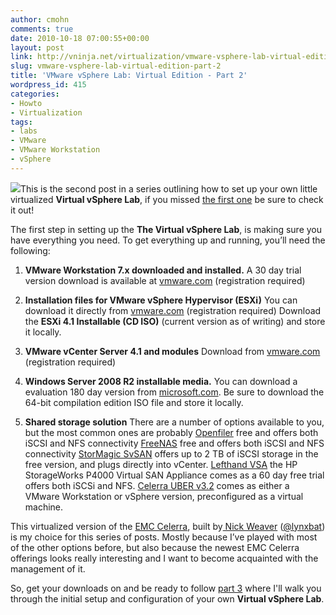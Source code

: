 ```yaml
---
author: cmohn
comments: true
date: 2010-10-18 07:00:55+00:00
layout: post
link: http://vninja.net/virtualization/vmware-vsphere-lab-virtual-edition-part-2/
slug: vmware-vsphere-lab-virtual-edition-part-2
title: 'VMware vSphere Lab: Virtual Edition - Part 2'
wordpress_id: 415
categories:
- Howto
- Virtualization
tags:
- labs
- VMware
- VMware Workstation
- vSphere
---
```


![](/images/logos/vmware-logo.gif)This is the second post in a series outlining how to set up your own little virtualized **Virtual vSphere Lab**, if you missed [the first one](http://vninja.net/virtualization/vmware-vsphere-lab-virtual-edition-part-1/) be sure to check it out!

The first step in setting up the **The Virtual vSphere Lab**, is making sure you have everything you need. To get everything up and running, you’ll need the following:

<!-- more -->




	
  1. **VMware Workstation 7.x downloaded and installed.**
A 30 day trial version download is available at [vmware.com](http://www.vmware.com/products/workstation/) (registration required)

	
  2. **Installation files for VMware vSphere Hypervisor (ESXi)**
You can download it directly from [vmware.com](http://www.vmware.com/products/vsphere-hypervisor/index.html) (registration required)
Download the **ESXi 4.1 Installable (CD ISO)** (current version as of writing) and store it locally.


  3. **VMware vCenter Server 4.1 and modules**
Download from [vmware.com](http://downloads.vmware.com/d/info/datacenter_downloads/vmware_vsphere_4/4) (registration required)
	
  4. **Windows Server 2008 R2 installable media.**
You can download a evaluation 180 day version from [microsoft.com](http://technet.microsoft.com/en-us/evalcenter/dd459137.aspx).
Be sure to download the 64-bit compilation edition ISO file and store it locally.

	
  5. **Shared storage solution**
There are a number of options available to you, but the most common ones are probably
[Openfiler](http://www.openfiler.com/) free and offers both iSCSI and NFS connectivity
[FreeNAS](http://freenas.org/doku.php) free and offers both iSCSI and NFS connectivity
[StorMagic SvSAN](http://www.stormagic.com/SvSAN.php) offers up to 2 TB of iSCSI storage in the free version, and plugs directly into vCenter.
[Lefthand VSA](http://h18000.www1.hp.com/products/storage/software/vsa/index.html) the HP StorageWorks P4000 Virtual SAN Appliance comes as a 60 day free trial offers both iSCSi and NFS.
[Celerra UBER v3.2](http://nickapedia.com/2010/10/04/play-it-again-sam-celerra-uber-v3-2/) comes as either a VMware Workstation or vSphere version, preconfigured as a virtual machine.


This virtualized version of the [EMC Celerra](http://www.emc.com/products/family/celerra-family.htm), built by[ Nick Weaver](http://nickapedia.com/) ([@lynxbat](http://twitter.com/lynxbat)) is my choice for this series of posts. Mostly because I’ve played with most of the other options before, but also because the newest EMC Celerra offerings looks really interesting and I want to become acquainted with the management of it.

So, get your downloads on and be ready to follow [part 3](http://vninja.net/virtualization/vmware-vsphere-lab-virtual-edition-%E2%80%93-part-3/) where I'll walk you through the initial setup and configuration of your own **Virtual vSphere Lab**.
